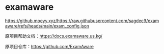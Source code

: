 # examaware
https://github.moeyy.xyz/https://raw.githubusercontent.com/sagdec9/examaware/refs/heads/main/exam_config.json

原项目帮助文档：https://docs.examaware.us.kg/

原项目仓库：https://github.com/ExamAware
